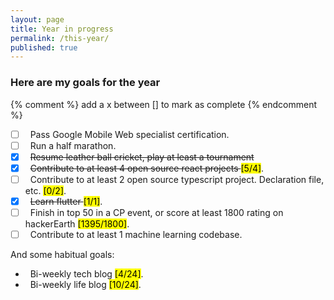 ```yaml
---
layout: page
title: Year in progress
permalink: /this-year/
published: true
---
```


<div class="page" markdown="1">

### Here are my goals for the year

{% comment %} add a x  between [] to mark as complete {% endcomment %}

- [ ] &nbsp; Pass Google Mobile Web specialist certification.
- [ ] &nbsp; Run a half marathon.
- [x] &nbsp; <del>Resume leather ball cricket, play at least a tournament</del>
- [X] &nbsp; <del> Contribute to at least 4 open source react projects </del> <mark>[5/4]</mark>.
- [ ] &nbsp; Contribute to at least 2 open source typescript project. Declaration file, etc. <mark>[0/2]</mark>.
- [x] &nbsp; <del> Learn flutter </del> <mark>[1/1]</mark>.
- [ ] &nbsp; Finish in top 50 in a CP event, or score at least 1800 rating on hackerEarth <mark>[1395/1800]</mark>.
- [ ] &nbsp; Contribute to at least 1 machine learning codebase.

And some habitual goals:

- &nbsp; Bi-weekly tech blog <mark>[4/24]</mark>.
- &nbsp; Bi-weekly life blog <mark>[10/24]</mark>.
</div>
